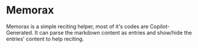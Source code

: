 # Memorax
Memorax is a simple reciting helper, most of it's codes are Copilot-Generated. It can parse the markdown content as entries and show/hide the entries' content to help reciting.
